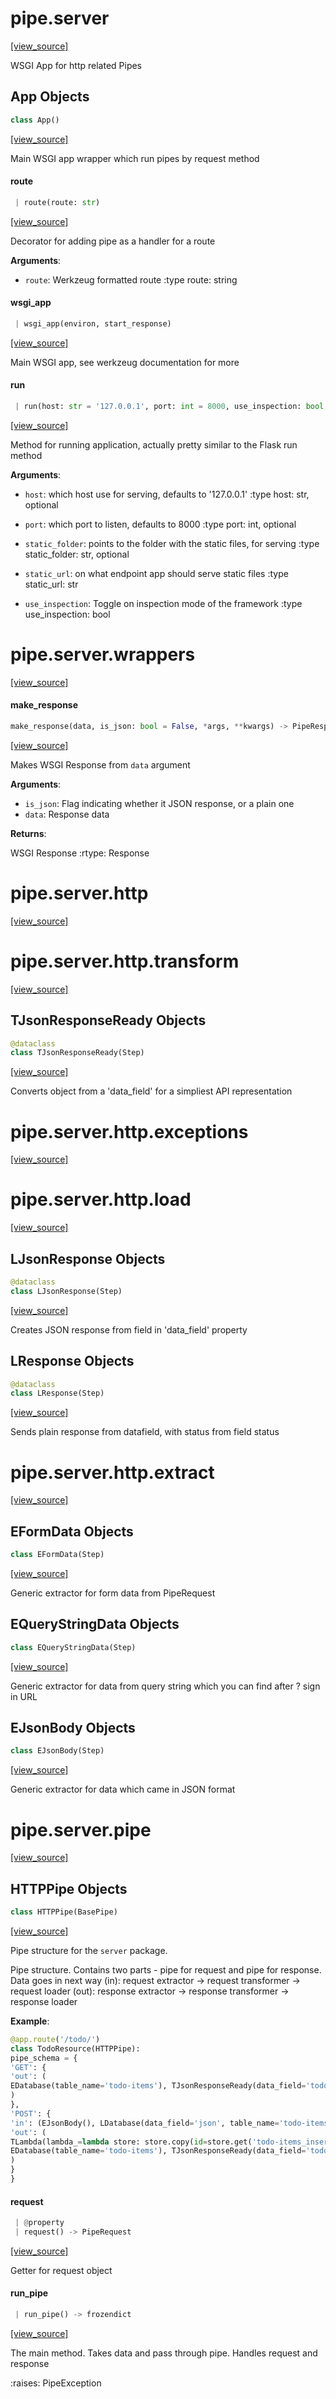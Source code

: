 <a name="pipe.server"></a>
# pipe.server

[[view_source]](https://github.com/jellyfish-tech/pipe-framework/blob/e4b5ede64a00b483b26901ff3d20ee7204baf17f/pipe-framework/pipe/server/__init__.py#L1)

WSGI App for http related Pipes

<a name="pipe.server.App"></a>
## App Objects

```python
class App()
```

[[view_source]](https://github.com/jellyfish-tech/pipe-framework/blob/e4b5ede64a00b483b26901ff3d20ee7204baf17f/pipe-framework/pipe/server/__init__.py#L19)

Main WSGI app wrapper which run pipes by request method

<a name="pipe.server.App.route"></a>
#### route

```python
 | route(route: str)
```

[[view_source]](https://github.com/jellyfish-tech/pipe-framework/blob/e4b5ede64a00b483b26901ff3d20ee7204baf17f/pipe-framework/pipe/server/__init__.py#L34)

Decorator for adding pipe as a handler for a route

**Arguments**:

- `route`: Werkzeug formatted route
:type route: string

<a name="pipe.server.App.wsgi_app"></a>
#### wsgi\_app

```python
 | wsgi_app(environ, start_response)
```

[[view_source]](https://github.com/jellyfish-tech/pipe-framework/blob/e4b5ede64a00b483b26901ff3d20ee7204baf17f/pipe-framework/pipe/server/__init__.py#L53)

Main WSGI app, see werkzeug documentation for more

<a name="pipe.server.App.run"></a>
#### run

```python
 | run(host: str = '127.0.0.1', port: int = 8000, use_inspection: bool = False, static_folder: t.Optional[str] = None, static_url: str = '/static', *args, **kwargs)
```

[[view_source]](https://github.com/jellyfish-tech/pipe-framework/blob/e4b5ede64a00b483b26901ff3d20ee7204baf17f/pipe-framework/pipe/server/__init__.py#L81)

Method for running application, actually pretty similar to the Flask run method

**Arguments**:

- `host`: which host use for serving, defaults to '127.0.0.1'
:type host: str, optional

- `port`: which port to listen, defaults to 8000
:type port: int, optional

- `static_folder`: points to the folder with the static files, for serving
:type static_folder: str, optional

- `static_url`: on what endpoint app should serve static files
:type static_url: str

- `use_inspection`: Toggle on inspection mode of the framework
:type use_inspection: bool

<a name="pipe.server.wrappers"></a>
# pipe.server.wrappers

[[view_source]](https://github.com/jellyfish-tech/pipe-framework/blob/e4b5ede64a00b483b26901ff3d20ee7204baf17f/pipe-framework/pipe/server/wrappers.py#L1)

<a name="pipe.server.wrappers.make_response"></a>
#### make\_response

```python
make_response(data, is_json: bool = False, *args, **kwargs) -> PipeResponse
```

[[view_source]](https://github.com/jellyfish-tech/pipe-framework/blob/e4b5ede64a00b483b26901ff3d20ee7204baf17f/pipe-framework/pipe/server/wrappers.py#L16)

Makes WSGI Response from `data` argument

**Arguments**:

- `is_json`: Flag indicating whether it JSON response, or a plain one
- `data`: Response data

**Returns**:

WSGI Response
:rtype: Response

<a name="pipe.server.http"></a>
# pipe.server.http

[[view_source]](https://github.com/jellyfish-tech/pipe-framework/blob/e4b5ede64a00b483b26901ff3d20ee7204baf17f/pipe-framework/pipe/server/http/__init__.py#L2)

<a name="pipe.server.http.transform"></a>
# pipe.server.http.transform

[[view_source]](https://github.com/jellyfish-tech/pipe-framework/blob/e4b5ede64a00b483b26901ff3d20ee7204baf17f/pipe-framework/pipe/server/http/transform.py#L1)

<a name="pipe.server.http.transform.TJsonResponseReady"></a>
## TJsonResponseReady Objects

```python
@dataclass
class TJsonResponseReady(Step)
```

[[view_source]](https://github.com/jellyfish-tech/pipe-framework/blob/e4b5ede64a00b483b26901ff3d20ee7204baf17f/pipe-framework/pipe/server/http/transform.py#L11)

Converts object from a 'data_field' for a simpliest API representation

<a name="pipe.server.http.exceptions"></a>
# pipe.server.http.exceptions

[[view_source]](https://github.com/jellyfish-tech/pipe-framework/blob/e4b5ede64a00b483b26901ff3d20ee7204baf17f/pipe-framework/pipe/server/http/exceptions.py#L1)

<a name="pipe.server.http.load"></a>
# pipe.server.http.load

[[view_source]](https://github.com/jellyfish-tech/pipe-framework/blob/e4b5ede64a00b483b26901ff3d20ee7204baf17f/pipe-framework/pipe/server/http/load.py#L1)

<a name="pipe.server.http.load.LJsonResponse"></a>
## LJsonResponse Objects

```python
@dataclass
class LJsonResponse(Step)
```

[[view_source]](https://github.com/jellyfish-tech/pipe-framework/blob/e4b5ede64a00b483b26901ff3d20ee7204baf17f/pipe-framework/pipe/server/http/load.py#L11)

Creates JSON response from field in 'data_field' property

<a name="pipe.server.http.load.LResponse"></a>
## LResponse Objects

```python
@dataclass
class LResponse(Step)
```

[[view_source]](https://github.com/jellyfish-tech/pipe-framework/blob/e4b5ede64a00b483b26901ff3d20ee7204baf17f/pipe-framework/pipe/server/http/load.py#L26)

Sends plain response from datafield, with status from field status

<a name="pipe.server.http.extract"></a>
# pipe.server.http.extract

[[view_source]](https://github.com/jellyfish-tech/pipe-framework/blob/e4b5ede64a00b483b26901ff3d20ee7204baf17f/pipe-framework/pipe/server/http/extract.py#L1)

<a name="pipe.server.http.extract.EFormData"></a>
## EFormData Objects

```python
class EFormData(Step)
```

[[view_source]](https://github.com/jellyfish-tech/pipe-framework/blob/e4b5ede64a00b483b26901ff3d20ee7204baf17f/pipe-framework/pipe/server/http/extract.py#L9)

Generic extractor for form data from PipeRequest

<a name="pipe.server.http.extract.EQueryStringData"></a>
## EQueryStringData Objects

```python
class EQueryStringData(Step)
```

[[view_source]](https://github.com/jellyfish-tech/pipe-framework/blob/e4b5ede64a00b483b26901ff3d20ee7204baf17f/pipe-framework/pipe/server/http/extract.py#L26)

Generic extractor for data from query string which you can find after ? sign in URL

<a name="pipe.server.http.extract.EJsonBody"></a>
## EJsonBody Objects

```python
class EJsonBody(Step)
```

[[view_source]](https://github.com/jellyfish-tech/pipe-framework/blob/e4b5ede64a00b483b26901ff3d20ee7204baf17f/pipe-framework/pipe/server/http/extract.py#L40)

Generic extractor for data which came in JSON format

<a name="pipe.server.pipe"></a>
# pipe.server.pipe

[[view_source]](https://github.com/jellyfish-tech/pipe-framework/blob/e4b5ede64a00b483b26901ff3d20ee7204baf17f/pipe-framework/pipe/server/pipe.py#L1)

<a name="pipe.server.pipe.HTTPPipe"></a>
## HTTPPipe Objects

```python
class HTTPPipe(BasePipe)
```

[[view_source]](https://github.com/jellyfish-tech/pipe-framework/blob/e4b5ede64a00b483b26901ff3d20ee7204baf17f/pipe-framework/pipe/server/pipe.py#L9)

Pipe structure for the `server` package.

Pipe structure. Contains two parts - pipe for request and pipe for response.
Data goes in next way
(in): request extractor -> request transformer -> request loader
(out): response extractor -> response transformer -> response loader

**Example**:

  
```python
@app.route('/todo/')
class TodoResource(HTTPPipe):
pipe_schema = {
'GET': {
'out': (
EDatabase(table_name='todo-items'), TJsonResponseReady(data_field='todo-items_list'), LJsonResponse()
)
},
'POST': {
'in': (EJsonBody(), LDatabase(data_field='json', table_name='todo-items')),
'out': (
TLambda(lambda_=lambda store: store.copy(id=store.get('todo-items_insert'))),
EDatabase(table_name='todo-items'), TJsonResponseReady(data_field='todo-items_item'), LJsonResponse()
)
}
}
```

<a name="pipe.server.pipe.HTTPPipe.request"></a>
#### request

```python
 | @property
 | request() -> PipeRequest
```

[[view_source]](https://github.com/jellyfish-tech/pipe-framework/blob/e4b5ede64a00b483b26901ff3d20ee7204baf17f/pipe-framework/pipe/server/pipe.py#L49)

Getter for request object

<a name="pipe.server.pipe.HTTPPipe.run_pipe"></a>
#### run\_pipe

```python
 | run_pipe() -> frozendict
```

[[view_source]](https://github.com/jellyfish-tech/pipe-framework/blob/e4b5ede64a00b483b26901ff3d20ee7204baf17f/pipe-framework/pipe/server/pipe.py#L58)

The main method.
Takes data and pass through pipe. Handles request and response

:raises: PipeException

